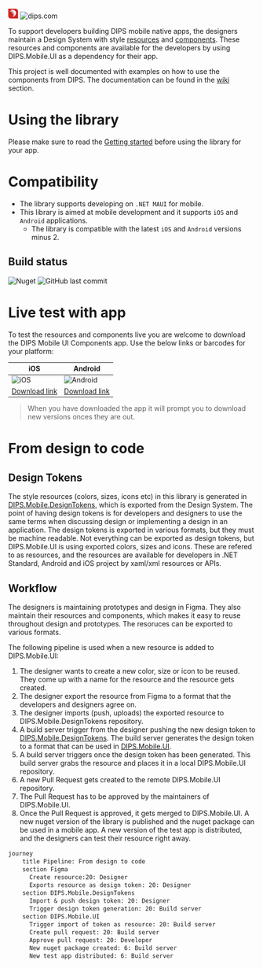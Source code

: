 <img src="assets/dips.png"  width="20" height="20"> ![dips.com](https://img.shields.io/badge/http%3A%2F%2Fdips.com-ENABLING%20EFFICIENT%20HEALTHCARE-red)

To support developers building DIPS mobile native apps, the designers maintain a Design System with
style [resources](https://github.com/DIPSAS/DIPS.Mobile.UI/tree/main/src/library/DIPS.Mobile.UI/Resources)
and [components](https://github.com/DIPSAS/DIPS.Mobile.UI/tree/main/src/library/DIPS.Mobile.UI/Components). These
resources and components are available for the developers by using DIPS.Mobile.UI as a dependency for their app.

This project is well documented with examples on how to use the components from DIPS. The documentation can be found in
the [wiki](https://github.com/DIPSAS/DIPS.Mobile.UI/wiki) section.

# Using the library

Please make sure to read the [Getting started](https://github.com/DIPSAS/DIPS.Mobile.UI/wiki/Getting-Started) before
using the library for your app.

# Compatibility

- The library supports developing on `.NET MAUI` for mobile.
- This library is aimed at mobile development and it supports `iOS` and `Android` applications. 
    - The library is compatible with the latest `iOS` and `Android` versions minus 2.

## Build status

![Nuget](https://img.shields.io/nuget/v/dips.mobile.ui?color=success&logoColor=white&logo=NuGet) ![GitHub last commit](https://img.shields.io/github/last-commit/Dipsas/DIPS.Mobile.UI)

# Live test with app

To test the resources and components live you are welcome to download the DIPS Mobile UI Components app. Use the below
links or barcodes for your platform:

| iOS                                                                                                         | Android                                                                                                       |
|-------------------------------------------------------------------------------------------------------------|---------------------------------------------------------------------------------------------------------------|
| ![iOS](https://github.com/DIPSAS/DIPS.Mobile.UI/assets/2527084/5e7f172b-f8d5-4856-97da-8249b0480b23)        | ![Android](https://github.com/DIPSAS/DIPS.Mobile.UI/assets/2527084/af4dc6b0-ac97-4bea-a1be-0dcc1b20ba8a)      |
| [Download link](https://install.appcenter.ms/orgs/dips-as/apps/components-ios/distribution_groups/releases) | [Download link](https://install.appcenter.ms/orgs/dips-as/apps/components-droid/distribution_groups/releases) |

> When you have downloaded the app it will prompt you to download new versions onces they are out.

# From design to code

## Design Tokens

The style resources (colors, sizes, icons etc) in this library is generated
in [DIPS.Mobile.DesignTokens](https://github.com/DIPSAS/DIPS.Mobile.DesignTokens), which is exported from the Design
System. The point of having design tokens is for developers and designers to use the same terms when discussing design
or implementing a design in an application. The design tokens is exported in various formats, but they must be machine
readable. Not everything can be exported as design tokens, but DIPS.Mobile.UI is using exported colors, sizes and icons.
These are refered to as resources, and the resources are available for developers in .NET Standard, Android and iOS
project by xaml/xml resources or APIs.

## Workflow

The designers is maintaining prototypes and design in Figma. They also maintain their resources and components, which
makes it easy to reuse throughout design and prototypes. The resoruces can be exported to various formats.

The following pipeline is used when a new resource is added to DIPS.Mobile.UI:

1. The designer wants to create a new color, size or icon to be reused. They come up with a name for the resource and
   the resource gets created.
2. The designer export the resource from Figma to a format that the developers and designers agree on.
3. The designer imports (push, uploads) the exported resource to DIPS.Mobile.DesignTokens repository.
4. A build server trigger from the designer pushing the new design token
   to [DIPS.Mobile.DesignTokens](https://github.com/DIPSAS/DIPS.Mobile.DesignTokens). The build server generates the
   design token to a format that can be used in [DIPS.Mobile.UI](https://github.com/DIPSAS/DIPS.Mobile.UI).
6. A build server triggers once the design token has been generated. This build server grabs the resource and places it
   in a local DIPS.Mobile.UI repository.
7. A new Pull Request gets created to the remote DIPS.Mobile.UI repository.
8. The Pull Request has to be approved by the maintainers of DIPS.Mobile.UI.
9. Once the Pull Request is approved, it gets merged to DIPS.Mobile.UI. A new nuget version of the library is published
   and the nuget package can be used in a mobile app. A new version of the test app is distributed, and the designers
   can test their resource right away.

```mermaid
journey
    title Pipeline: From design to code
    section Figma
      Create resource:20: Designer
      Exports resource as design token: 20: Designer
    section DIPS.Mobile.DesignTokens
      Import & push design token: 20: Designer
      Trigger design token generation: 20: Build server
    section DIPS.Mobile.UI
      Trigger import of token as resource: 20: Build server
      Create pull request: 20: Build server
      Approve pull request: 20: Developer
      New nuget package created: 6: Build server
      New test app distributed: 6: Build server
```


 





